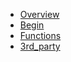 * [Overview](overview.md)
* [Begin](begin.md)
* [Functions](functions.md)
* [3rd_party](3rd_party.md) 
